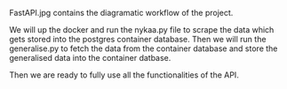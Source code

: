 FastAPI.jpg contains the diagramatic workflow of the project.

We will up the docker and run the nykaa.py file to scrape the data which gets stored into the postgres container database.
Then we will run the generalise.py to fetch the data from the container database and store the generalised data into the container datbase.

Then we are ready to fully use all the functionalities of the API.
